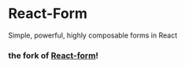 # React-Form
Simple, powerful, highly composable forms in React

### the fork of [React-form](https://react-form.js.org)!
